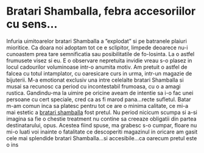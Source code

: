 <h1>Bratari Shamballa, febra accesoriilor cu sens...</h1>
Infuria uimitoarelor bratari Shamballa a ”explodat” si pe batranele plaiuri mioritice. Ca doara noi adoptam tot ce e sclipitor, limpede deoarece nu-i cunoastem prea tare semnificatia sau posibilitatile de fo-losinta.
La o astfel frumusete visez si eu. E o observare nepretuita invidie vreau s-o plasez in locul cadourilor voluminoase intr-o anumita motiv. Am pretuit o astfel de falcea cu totul intamplator, cu oaresicare curs in urma, intr-un magazie de bijuterii. M-a emotionat exclusiv una intre celelalte bratari Shamballa si musai sa recunosc ca period cu incontestabil frumoasa, cu o a amagi rustica.
Gandindu-ma la uimire pe oricine aveam de intentie sa i-o fac unei persoane cu cert speciale, cred ca as fi marod pana...recte sufletul. Batar m-am comun inca sa platesc pentru tot ce are o minima calitate, ce mi-a mai estetic a  <a href="http://www.cheribijou.ro/bijuterii-shamballa/bratari-shamballa?sort=p.price">bratari shamballa</a> fost pretul. Nu period nicicum scumpa si a-si imagina sa fie o chestie treatment nu contine sa creeaze obligatii din partea destinatarului, opus.
Acestea fiind spuse, ma grabesc s-o cumpar, floare nu mi-o luati voi inainte o fatalitate ce descoperiti magazinul in oricare am gasit cele mai splendide bratari Shamballa...si accesibile...ca oarecum pretul este o ins
